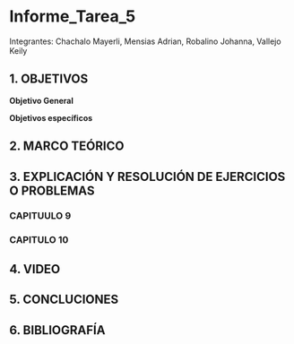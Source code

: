 # Informe_Tarea_5

Integrantes: Chachalo Mayerli, Mensias Adrian, Robalino Johanna, Vallejo Keily 

## 1. OBJETIVOS 

**Objetivo General**

**Objetivos específicos**

## 2. MARCO TEÓRICO 

## 3. EXPLICACIÓN Y RESOLUCIÓN DE EJERCICIOS O PROBLEMAS

### CAPITUULO 9

### CAPITULO 10

## 4. VIDEO 

## 5. CONCLUCIONES 

## 6. BIBLIOGRAFÍA









































